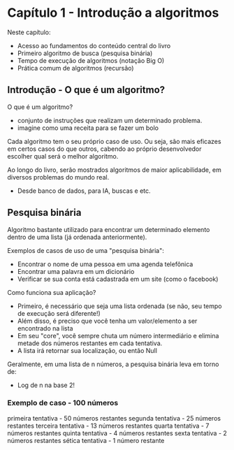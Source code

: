 # Capítulo 1 - Introdução a algoritmos

Neste capítulo:
- Acesso ao fundamentos do conteúdo central do livro
- Primeiro algoritmo de busca (pesquisa binária)
- Tempo de execução de algoritmos (notação Big O)
- Prática comum de algoritmos (recursão)

## Introdução - O que é um algoritmo?

O que é um algoritmo?
- conjunto de instruções que realizam um determinado problema. 
- imagine como uma receita para se fazer um bolo

Cada algoritmo tem o seu próprio caso de uso. Ou seja, são mais eficazes em certos casos do que outros, cabendo ao próprio desenvolvedor escolher qual será o melhor algoritmo.

Ao longo do livro, serão mostrados algoritmos de maior aplicabilidade, em diversos problemas do mundo real.
- Desde banco de dados, para IA, buscas e etc.

## Pesquisa binária

Algoritmo bastante utilizado para encontrar um determinado elemento dentro de uma lista (já ordenada anteriormente). 

Exemplos de casos de uso de uma "pesquisa binária":
- Encontrar o nome de uma pessoa em uma agenda telefônica
- Encontrar uma palavra em um dicionário
- Verificar se sua conta está cadastrada em um site (como o facebook)

Como funciona sua aplicação?
- Primeiro, é necessário que seja uma lista ordenada (se não, seu tempo de execução será diferente!)
- Além disso, é preciso que você tenha um valor/elemento a ser encontrado na lista
- Em seu "core", você sempre chuta um número intermediário e elimina metade dos números restantes em cada tentativa.
- A lista irá retornar sua localização, ou então Null

Geralmente, em uma lista de n números, a pesquisa binária leva em torno de:
- Log de n na base 2!

### Exemplo de caso - 100 números
primeira tentativa - 50 números restantes
segunda tentativa - 25 números restantes
terceira tentativa - 13 números restantes
quarta tentativa - 7 números restantes
quinta tentativa - 4 números restantes
sexta tentativa - 2 números restantes
sética tentativa - 1 número restante